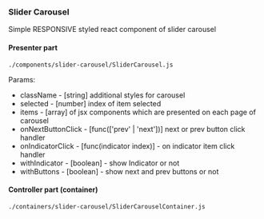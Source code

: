 ### Slider Carousel

Simple RESPONSIVE styled react component of slider carousel

####  Presenter part 
```
./components/slider-carousel/SliderCarousel.js
```
Params:
 - className - [string] additional styles for carousel
 - selected - [number] index of item selected
 - items - [array] of jsx components which are presented on each 
 page of carousel
 - onNextButtonClick - [func(['prev' | 'next'])] next or prev button click handler
 - onIndicatorClick - [func(indicator index)] - on indicator item click handler
 - withIndicator - [boolean] - show Indicator or not 
 - withButtons - [boolean] -  show next and prev buttons or not
 
 #### Controller part (container)
```
./containers/slider-carousel/SliderCarouselContainer.js
``` 
 